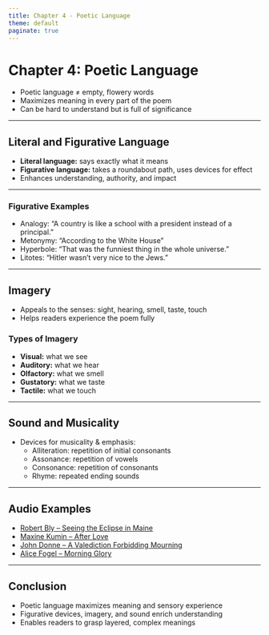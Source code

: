 ```yaml
---
title: Chapter 4 - Poetic Language
theme: default
paginate: true
---
```


# Chapter 4: Poetic Language

- Poetic language ≠ empty, flowery words  
- Maximizes meaning in every part of the poem  
- Can be hard to understand but is full of significance

---

## Literal and Figurative Language

- **Literal language:** says exactly what it means  
- **Figurative language:** takes a roundabout path, uses devices for effect  
- Enhances understanding, authority, and impact

---

### Figurative Examples

- Analogy: “A country is like a school with a president instead of a principal.”  
- Metonymy: “According to the White House”  
- Hyperbole: “That was the funniest thing in the whole universe.”  
- Litotes: “Hitler wasn’t very nice to the Jews.”

---

## Imagery

- Appeals to the senses: sight, hearing, smell, taste, touch  
- Helps readers experience the poem fully

### Types of Imagery

- **Visual:** what we see  
- **Auditory:** what we hear  
- **Olfactory:** what we smell  
- **Gustatory:** what we taste  
- **Tactile:** what we touch

---

## Sound and Musicality

- Devices for musicality & emphasis:  
  - Alliteration: repetition of initial consonants  
  - Assonance: repetition of vowels  
  - Consonance: repetition of consonants  
  - Rhyme: repeated ending sounds  

---

## Audio Examples

- [Robert Bly – Seeing the Eclipse in Maine](https://pressbooks.pub/app/uploads/sites/4442/2019/09/Bly-Eclipse.m4a)  
- [Maxine Kumin – After Love](https://pressbooks.pub/app/uploads/sites/4442/2019/09/Kumin-After-Love.m4a)  
- [John Donne – A Valediction Forbidding Mourning](https://pressbooks.pub/app/uploads/sites/4442/2019/09/Donne-Valediction.m4a)  
- [Alice Fogel – Morning Glory](https://pressbooks.pub/app/uploads/sites/4442/2019/09/Fogel-Morning-Glory.m4a)

---

## Conclusion

- Poetic language maximizes meaning and sensory experience  
- Figurative devices, imagery, and sound enrich understanding  
- Enables readers to grasp layered, complex meanings
